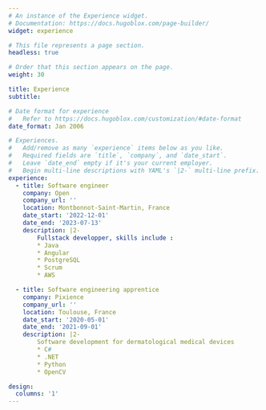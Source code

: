 ```yaml
---
# An instance of the Experience widget.
# Documentation: https://docs.hugoblox.com/page-builder/
widget: experience

# This file represents a page section.
headless: true

# Order that this section appears on the page.
weight: 30

title: Experience
subtitle:

# Date format for experience
#   Refer to https://docs.hugoblox.com/customization/#date-format
date_format: Jan 2006

# Experiences.
#   Add/remove as many `experience` items below as you like.
#   Required fields are `title`, `company`, and `date_start`.
#   Leave `date_end` empty if it's your current employer.
#   Begin multi-line descriptions with YAML's `|2-` multi-line prefix.
experience:
  - title: Software engineer
    company: Open
    company_url: ''
    location: Montbonnot-Saint-Martin, France
    date_start: '2022-12-01'
    date_end: '2023-07-13'
    description: |2-
        Fullstack developper, skills include :
        * Java
        * Angular
        * PostgreSQL
        * Scrum
        * AWS

  - title: Software engineering apprentice
    company: Pixience
    company_url: ''
    location: Toulouse, France
    date_start: '2020-05-01'
    date_end: '2021-09-01'
    description: |2-
        Software development for dermatological medical devices
        * C#
        * .NET
        * Python
        * OpenCV

design:
  columns: '1'
---
```


